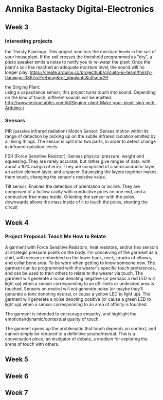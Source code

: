 # Annika Bastacky Digital-Electronics

## Week 3

### Interesting projects  

the Thirsty Flamingo:
This project monitors the moisture levels in the soil of your houseplant. If the soil crosses the threshold programmed as "dry", a piezo speaker emits a noise to notify you to re-water the plant. Once the plant's soil has reached an adequate moisture level, the sound will no longer play.
https://create.arduino.cc/projecthub/circuito-io-team/thirsty-flamingo-0897cd?ref=tag&ref_id=plants&offset=29

the Singing Plant:  
using a capacitance sensor, this project turns touch into sound. Depending on the kind of touch, different sounds will be emitted. 
http://www.instructables.com/id/Singing-plant-Make-your-plant-sing-with-Arduino-/


### Sensors

PIR (passive infrared radiation) Motion Sensor:
Senses motion within its range of detection by picking up on the subtle infrared radiation emitted by all living things. The sensor is split into two parts, in order to detect change in infrared radiation levels.

FSR (Force Sensitive Resistor):
Senses physical pressure, weight and squeezing. They are rarely accurate, but rather give ranges of data, with about a 10% margin of error. They are comprised of a semiconductor layer, an active element layer, and a spacer. Squeezing the layers together makes them touch, changing the sensor's resistive value.

Tilt sensor:
Enables the detection of orientation or incline. They are comprised of a hollow cavity with conductive poles on one end, and a conductive free mass inside. Orienting the sensor with the poles downwards allows the mass inside of it to touch the poles, shorting the circuit


## Week 4

### Project Proposal: Teach Me How to Relate
A garment with Force Sensitive Resistors, heat resistors, and/or flex sensors at strategic pressure points on the body. I'm conceiving of the garment as a shirt, with sensors embedded on the lower back, neck, crooks of elbows, and collar bone area. To be worn when getting to know someone new. The garment can be programmed with the wearer's specific touch preferences, and can be used to train others to relate to the wearer via touch. The garment will generate a noise denoting negative (or perhaps a red LED will light up) when a sensor corresponding to an off-limits or undesired area is touched. Sensors on neutral will not generate noise (or maybe they'll generate a tone denoting neutral, or cause a yellow LED to light up). The garment will generate a noise denoting positive (or cause a green LED to light up) when a sensor corresponding to an area of affinity is touched.

The garment is intended to encourage empathy, and highlight the emotional/dynamic/contextual quality of touch.

The garment opens up the problematic that touch depends on context, and cannot simply be reduced to a definitive yes/no/neutral. This is a conversation piece, an instigator of debate, a medium for exploring the arena of touch with others.


## Week 5

## Week 6

## Week 7
